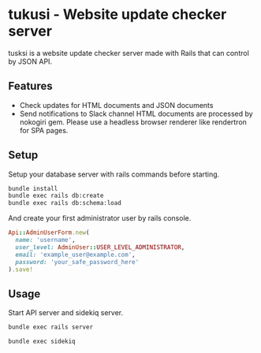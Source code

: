 # tukusi - Website update checker server

tusksi is a website update checker server made with Rails that can control by JSON API.

## Features

- Check updates for HTML documents and JSON documents
- Send notifications to Slack channel HTML documents are processed by nokogiri gem. Please use a headless browser
  renderer like rendertron for SPA pages.

## Setup

Setup your database server with rails commands before starting.

```bash
bundle install
bundle exec rails db:create
bundle exec rails db:schema:load
```

And create your first administrator user by rails console.

```ruby
Api::AdminUserForm.new(
  name: 'username',
  user_level: AdminUser::USER_LEVEL_ADMINISTRATOR,
  email: 'example_user@example.com',
  password: 'your_safe_password_here'
).save!
```

## Usage

Start API server and sidekiq server.

```bash
bundle exec rails server
```

```bash
bundle exec sidekiq
```
